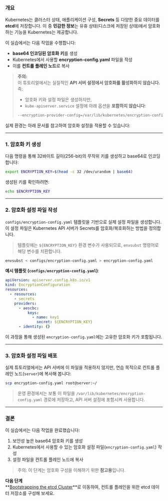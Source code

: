 ### 개요

Kubernetes는 클러스터 상태, 애플리케이션 구성, **Secrets** 등 다양한 중요 데이터를 **etcd**에 저장합니다. 이 중 **민감한 정보**는 유휴 상태(디스크에 저장된 상태)에서 암호화하는 기능을 Kubernetes는 제공합니다.

이 실습에서는 다음 작업을 수행합니다:

- **base64 인코딩된 암호화 키**를 생성
- Kubernetes에서 사용할 **encryption-config.yaml** 파일을 작성
- 이를 **컨트롤 플레인 노드**로 복사

> **주의:**  
> 이 튜토리얼에서는 실질적인 **API 서버 설정에서 암호화를 활성화하지 않습니다.**  
> 즉:
> - 암호화 키와 설정 파일은 생성하지만,
> - `kube-apiserver.service` 설정에 아래 옵션을 **포함하지 않습니다**:
> ```bash
> --encryption-provider-config=/var/lib/kubernetes/encryption-config.yaml \
> ```

실제 환경는 아래 문서를 참고하여 암호화 설정을 적용할 수 있습니다:

---

### 1. 암호화 키 생성

다음 명령을 통해 32바이트 길이(256-bit)의 무작위 키를 생성하고 base64로 인코딩합니다:

```bash
export ENCRYPTION_KEY=$(head -c 32 /dev/urandom | base64)
```

생성된 키를 확인하려면:

```bash
echo $ENCRYPTION_KEY
```

---

### 2. 암호화 설정 파일 작성

`configs/encryption-config.yaml` 템플릿을 기반으로 실제 설정 파일을 생성합니다. 이 설정 파일은 Kubernetes API 서버가 Secrets를 암호화/복호화하는 방법을 정의합니다.

> 템플릿에는 `${ENCRYPTION_KEY}` 환경 변수가 사용되므로, `envsubst` 명령어로 해당 변수를 치환합니다.

```bash
envsubst < configs/encryption-config.yaml > encryption-config.yaml
```

**예시 템플릿 (`configs/encryption-config.yaml`)**:
```yaml
apiVersion: apiserver.config.k8s.io/v1
kind: EncryptionConfiguration
resources:
  - resources:
    - secrets
    providers:
      - aescbc:
          keys:
            - name: key1
              secret: ${ENCRYPTION_KEY}
      - identity: {}
```

이 과정을 통해 생성된 `encryption-config.yaml`에는 고유한 암호화 키가 포함됩니다.

---

### 3. 암호화 설정 파일 배포

실제 튜토리얼에서는 API 서버에 이 파일을 적용하지 않지만, 연습 목적으로 컨트롤 플레인 노드(`server`)에 복사해 봅니다:

```bash
scp encryption-config.yaml root@server:~/
```

> 운영 환경에서는 보통 이 파일을 `/var/lib/kubernetes/encryption-config.yaml` 경로에 저장하고, API 서버 설정에 포함시켜 사용합니다.

---

### 결론

이 실습에서는 다음 작업을 완료했습니다:

1. 보안성 높은 base64 암호화 키를 생성
2. Kubernetes에서 사용할 수 있는 암호화 설정 파일(`encryption-config.yaml`) 작성
3. 설정 파일을 컨트롤 플레인 노드에 복사

> 주의: 
> 이 단계는 암호화 구성을 이해하기 위한 **참고용**입니다.

**다음 단계**  
**[Bootstrapping the etcd Cluster](07-bootstrapping-etcd.md)**로 이동하여, 컨트롤 플레인을 위한 etcd 데이터 저장소를 구성해 보세요.
